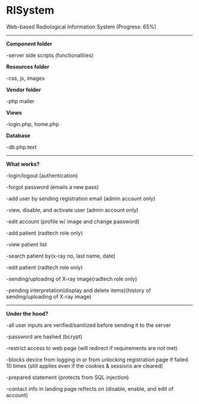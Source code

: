 # RISystem
Web-based Radiological Information System (Progress: 65%)

--------------------------------------------------
**Component folder**

-server side scripts (functionalities)

**Resources folder**

-css, js, images


**Vendor folder**

-php mailer

**Views**

-login.php, home.php

**Database**

-db.php.text

--------------------------------------------------
**What works?**

-login/logout (authentication)

-forgot password (emails a new pass)

-add user by sending registration email (admin account only)

-view, disable, and activate user (admin account only)

-edit account (profile w/ image and change password)

-add patient (radtech role only)

-view patient list

-search patient by(x-ray no, last name, date)

-edit patient (radtech role only)

-sending/uploading of X-ray image(radtech role only)

-pending interpretation(display and delete items)(history of sending/uploading of X-ray image)


--------------------------------------------------
**Under the hood?**

-all user inputs are verified/sanitized before sending it to the server

-password are hashed (bcrypt)

-restrict access to web page (will redirect if requirements are not met)

-blocks device from logging in or from unlocking registration page if failed 10 times (still applies even if the cookies & sessions are cleared)

-prepared statement (protects from SQL injection)

-contact info in landing page reflects on (disable, enable, and edit of account)
